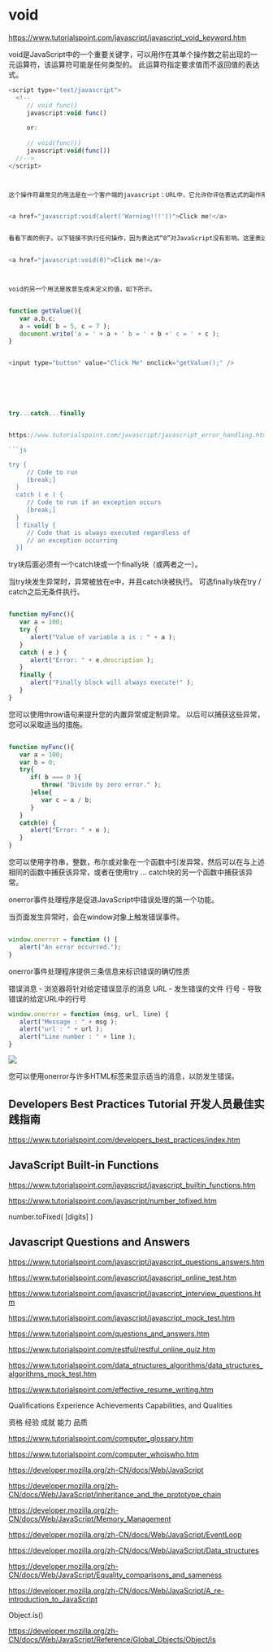 # void


https://www.tutorialspoint.com/javascript/javascript_void_keyword.htm

void是JavaScript中的一个重要关键字，可以用作在其单个操作数之前出现的一元运算符，该运算符可能是任何类型的。
此运算符指定要求值而不返回值的表达式。


```js
<script type="text/javascript">
  <!--
     // void func()
     javascript:void func()
  
     or:
  
     // void(func())
     javascript:void(func())
  //-->
</script>



这个操作符最常见的用法是在一个客户端的javascript：URL中，它允许你评估表达式的副作用，而浏览器不显示评估表达式的值。


<a href="javascript:void(alert('Warning!!!'))">Click me!</a>


看看下面的例子。以下链接不执行任何操作，因为表达式“0”对JavaScript没有影响。这里表达式“0”被评估，但是没有被加载回当前的文档。


<a href="javascript:void(0)">Click me!</a>



void的另一个用法是故意生成未定义的值，如下所示。


function getValue(){
   var a,b,c;
   a = void( b = 5, c = 7 );
   document.write('a = ' + a + ' b = ' + b +' c = ' + c );
}


<input type="button" value="Click Me" onclick="getValue();" />






try...catch...finally 


https://www.tutorialspoint.com/javascript/javascript_error_handling.htm

```js

try {
     // Code to run
     [break;]
  } 
  catch ( e ) {
     // Code to run if an exception occurs
     [break;]
  }
  [ finally {
     // Code that is always executed regardless of 
     // an exception occurring
  }]

``` 
try块后面必须有一个catch块或一个finally块（或两者之一）。


当try块发生异常时，异常被放在e中，并且catch块被执行。
可选finally块在try / catch之后无条件执行。


```js

function myFunc(){
   var a = 100;
   try {
      alert("Value of variable a is : " + a );
   }
   catch ( e ) {
      alert("Error: " + e.description );
   }
   finally {
      alert("Finally block will always execute!" );
   }
}

```



您可以使用throw语句来提升您的内置异常或定制异常。
以后可以捕获这些异常，您可以采取适当的措施。



```js

function myFunc(){
   var a = 100;
   var b = 0;
   try{
      if( b === 0 ){
         throw( "Divide by zero error." ); 
      }else{
         var c = a / b;
      }
   }
   catch(e) {
      alert("Error: " + e );
   }
}

```

您可以使用字符串，整数，布尔或对象在一个函数中引发异常，然后可以在与上述相同的函数中捕获该异常，或者在使用try ... catch块的另一个函数中捕获该异常。




onerror事件处理程序是促进JavaScript中错误处理的第一个功能。


当页面发生异常时，会在window对象上触发错误事件。

```js

window.onerror = function () {
   alert("An error occurred.");
}

``` 

onerror事件处理程序提供三条信息来标识错误的确切性质


错误消息 - 浏览器将针对给定错误显示的消息 
URL - 发生错误的文件 
行号 - 导致错误的给定URL中的行号


```js
window.onerror = function (msg, url, line) {
   alert("Message : " + msg );
   alert("url : " + url );
   alert("Line number : " + line );
}

```

<img src="myimage.gif" onerror="alert('An error occurred loading the image.')" />


您可以使用onerror与许多HTML标签来显示适当的消息，以防发生错误。



## Developers Best Practices Tutorial 开发人员最佳实践指南

https://www.tutorialspoint.com/developers_best_practices/index.htm






## JavaScript Built-in Functions

https://www.tutorialspoint.com/javascript/javascript_builtin_functions.htm


https://www.tutorialspoint.com/javascript/number_tofixed.htm

number.toFixed( [digits] )




## Javascript Questions and Answers

https://www.tutorialspoint.com/javascript/javascript_questions_answers.htm




https://www.tutorialspoint.com/javascript/javascript_online_test.htm

https://www.tutorialspoint.com/javascript/javascript_interview_questions.htm

https://www.tutorialspoint.com/javascript/javascript_mock_test.htm





https://www.tutorialspoint.com/questions_and_answers.htm


https://www.tutorialspoint.com/restful/restful_online_quiz.htm

https://www.tutorialspoint.com/data_structures_algorithms/data_structures_algorithms_mock_test.htm



https://www.tutorialspoint.com/effective_resume_writing.htm


Qualifications Experience Achievements Capabilities, and Qualities

资格 经验 成就 能力 品质




https://www.tutorialspoint.com/computer_glossary.htm

https://www.tutorialspoint.com/computer_whoiswho.htm





https://developer.mozilla.org/zh-CN/docs/Web/JavaScript


https://developer.mozilla.org/zh-CN/docs/Web/JavaScript/Inheritance_and_the_prototype_chain


https://developer.mozilla.org/zh-CN/docs/Web/JavaScript/Memory_Management


https://developer.mozilla.org/zh-CN/docs/Web/JavaScript/EventLoop



https://developer.mozilla.org/zh-CN/docs/Web/JavaScript/Data_structures


https://developer.mozilla.org/zh-CN/docs/Web/JavaScript/Equality_comparisons_and_sameness


https://developer.mozilla.org/zh-CN/docs/Web/JavaScript/A_re-introduction_to_JavaScript




Object.is()


https://developer.mozilla.org/zh-CN/docs/Web/JavaScript/Reference/Global_Objects/Object/is

